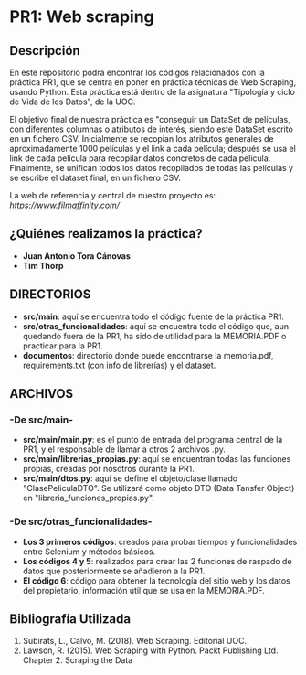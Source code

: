 # PR1: Web scraping

## Descripción

En este repositorio podrá encontrar los códigos relacionados con la práctica PR1, que se centra en poner en práctica técnicas de Web Scraping, usando Python.
Esta práctica está dentro de la asignatura "Tipología y ciclo de Vida de los Datos", de la UOC. 

El objetivo final de nuestra práctica es "conseguir un DataSet de películas, con diferentes columnas o atributos de interés, siendo este DataSet escrito en un fichero CSV.
Inicialmente se recopian los atributos generales de aproximadamente 1000 películas y el link a cada película; después se usa el link de cada película para recopilar datos concretos de cada película.
Finalmente, se unifican todos los datos recopilados de todas las películas y se escribe el dataset final, en un fichero CSV.

La web de referencia y central de nuestro proyecto es: _https://www.filmaffinity.com/_

## ¿Quiénes realizamos la práctica?

* **Juan Antonio Tora Cánovas** 
* **Tim Thorp**

## DIRECTORIOS
* **src/main**: aquí se encuentra todo el código fuente de la práctica PR1.
* **src/otras_funcionalidades**: aquí se encuentra todo el código que, aun quedando fuera de la PR1, ha sido de utilidad para la MEMORIA.PDF o practicar para la PR1.
* **documentos**: directorio donde puede encontrarse la memoria.pdf, requirements.txt (con info de librerías) y el dataset.

## ARCHIVOS
### -De src/main-
* **src/main/main.py**: es el punto de entrada del programa central de la PR1, y el responsable de llamar a otros 2 archivos .py.
* **src/main/librerias_propias.py**: aquí se encuentran todas las funciones propias, creadas por nosotros durante la PR1. 
* **src/main/dtos.py**: aquí se define el objeto/clase llamado "ClasePeliculaDTO". Se utilizará como objeto DTO (Data Tansfer Object) en "libreria_funciones_propias.py".
### -De src/otras_funcionalidades-
* **Los 3 primeros códigos**: creados para probar tiempos y funcionalidades entre Selenium y métodos básicos.
* **Los códigos 4 y 5**: realizados para crear las 2 funciones de raspado de datos que posteriormente se añadieron a la PR1.
* **El código 6**: código para obtener la tecnología del sitio web y los datos del propietario, información útil que se usa en la MEMORIA.PDF.


## Bibliografía Utilizada

1. Subirats, L., Calvo, M. (2018). Web Scraping. Editorial UOC.
2. Lawson, R. (2015). Web Scraping with Python. Packt Publishing Ltd. Chapter 2.
Scraping the Data
